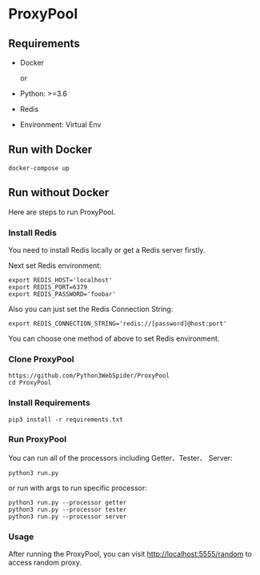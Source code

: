 # ProxyPool

## Requirements

* Docker 

  or 

* Python: >=3.6
* Redis
* Environment: Virtual Env

## Run with Docker

```shell script
docker-compose up
```

## Run without Docker

Here are steps to run ProxyPool.

### Install Redis

You need to install Redis locally or get a Redis server firstly.

Next set Redis environment:

```shell script
export REDIS_HOST='localhost'
export REDIS_PORT=6379
export REDIS_PASSWORD='foobar'
```

Also you can just set the Redis Connection String:

```shell script
export REDIS_CONNECTION_STRING='redis://[password]@host:port'
```

You can choose one method of above to set Redis environment.

### Clone ProxyPool

```shell script
https://github.com/Python3WebSpider/ProxyPool
cd ProxyPool
```

### Install Requirements

```shell script
pip3 install -r requirements.txt
```

### Run ProxyPool

You can run all of the processors including Getter、Tester、
Server:

```shell script
python3 run.py
```

or run with args to run specific processor:

```shell script
python3 run.py --processor getter
python3 run.py --processor tester
python3 run.py --processor server
```

### Usage

After running the ProxyPool, you can visit 
[http://localhost:5555/random](http://localhost:5555/) to access random proxy.  